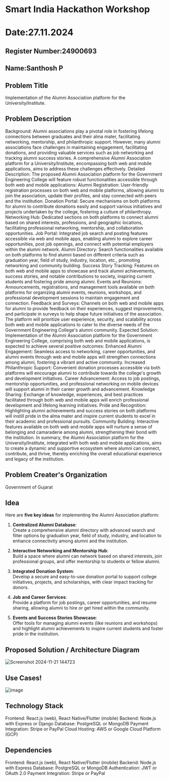 # Smart India Hackathon Workshop
# Date:27.11.2024
## Register Number:24900693
## Name:Santhosh P
## Problem Title
Implementation of the Alumni Association platform for the University/Institute.
## Problem Description
Background: Alumni associations play a pivotal role in fostering lifelong connections between graduates and their alma mater, facilitating networking, mentorship, and philanthropic support. However, many alumni associations face challenges in maintaining engagement, facilitating donations, and providing valuable services such as job networking and tracking alumni success stories. A comprehensive Alumni Association platform for a University/Institute, encompassing both web and mobile applications, aims to address these challenges effectively. Detailed Description: The proposed Alumni Association platform for the Government Engineering College will feature robust functionalities accessible through both web and mobile applications: Alumni Registration: User-friendly registration processes on both web and mobile platforms, allowing alumni to join the association, update their profiles, and stay connected with peers and the institution. Donation Portal: Secure mechanisms on both platforms for alumni to contribute donations easily and support various initiatives and projects undertaken by the college, fostering a culture of philanthropy. Networking Hub: Dedicated sections on both platforms to connect alumni based on shared interests, professions, and geographic locations, facilitating professional networking, mentorship, and collaboration opportunities. Job Portal: Integrated job search and posting features accessible via web and mobile apps, enabling alumni to explore career opportunities, post job openings, and connect with potential employers within the alumni network. Alumni Directory: Search functionalities available on both platforms to find alumni based on different criteria such as graduation year, field of study, industry, location, etc., promoting networking and community building. Success Story Tracking: Features on both web and mobile apps to showcase and track alumni achievements, success stories, and notable contributions to society, inspiring current students and fostering pride among alumni. Events and Reunions: Announcements, registrations, and management tools available on both platforms for organizing alumni events, reunions, workshops, and professional development sessions to maintain engagement and connection. Feedback and Surveys: Channels on both web and mobile apps for alumni to provide feedback on their experiences, suggest improvements, and participate in surveys to help shape future initiatives of the association. The platform will prioritize user experience, security, and scalability across both web and mobile applications to cater to the diverse needs of the Government Engineering College's alumni community. Expected Solution: Implementation of the Alumni Association platform for the Government Engineering College, comprising both web and mobile applications, is expected to achieve several positive outcomes: Enhanced Alumni Engagement: Seamless access to networking, career opportunities, and alumni events through web and mobile apps will strengthen connections among alumni, fostering a vibrant and active community. Increased Philanthropic Support: Convenient donation processes accessible via both platforms will encourage alumni to contribute towards the college's growth and development initiatives. Career Advancement: Access to job postings, mentorship opportunities, and professional networking on mobile devices will support alumni in their career growth and advancement. Knowledge Sharing: Exchange of knowledge, experiences, and best practices facilitated through both web and mobile apps will enrich professional development and lifelong learning initiatives. Pride and Recognition: Highlighting alumni achievements and success stories on both platforms will instill pride in the alma mater and inspire current students to excel in their academic and professional pursuits. Community Building: Interactive features available on both web and mobile apps will nurture a sense of belonging and camaraderie among alumni, strengthening their bond with the institution. In summary, the Alumni Association platform for the University/Institute, integrated with both web and mobile applications, aims to create a dynamic and supportive ecosystem where alumni can connect, contribute, and thrive, thereby enriching the overall educational experience and legacy of the institution.
## Problem Creater's Organization
Government of Gujarat

## Idea
Here are **five key ideas** for implementing the Alumni Association platform:  

1. **Centralized Alumni Database**:  
   Create a comprehensive alumni directory with advanced search and filter options by graduation year, field of study, industry, and location to enhance connectivity among alumni and the institution.  

2. **Interactive Networking and Mentorship Hub**:  
   Build a space where alumni can network based on shared interests, join professional groups, and offer mentorship to students or fellow alumni.  

3. **Integrated Donation System**:  
   Develop a secure and easy-to-use donation portal to support college initiatives, projects, and scholarships, with clear impact tracking for donors.  

4. **Job and Career Services**:  
   Provide a platform for job postings, career opportunities, and resume sharing, allowing alumni to hire or get hired within the community.  

5. **Events and Success Stories Showcase**:  
   Offer tools for managing alumni events (like reunions and workshops) and highlight alumni achievements to inspire current students and foster pride in the institution.


## Proposed Solution / Architecture Diagram
![Screenshot 2024-11-21 144723](https://github.com/user-attachments/assets/a74e6e27-a46d-4e1c-8267-e8370f33573b)



## Use Cases!
![image](https://github.com/user-attachments/assets/c649cda3-df7c-4c39-bcd4-a93d07e4bb59)





## Technology Stack
Frontend: React.js (web), React Native/Flutter (mobile)
Backend: Node.js with Express or Django
Database: PostgreSQL or MongoDB
Payment Integration: Stripe or PayPal
Cloud Hosting: AWS or Google Cloud Platform (GCP)


## Dependencies
Frontend: React.js (web), React Native/Flutter (mobile)
Backend: Node.js with Express
Database: PostgreSQL or MongoDB
Authentication: JWT or OAuth 2.0
Payment Integration: Stripe or PayPal







